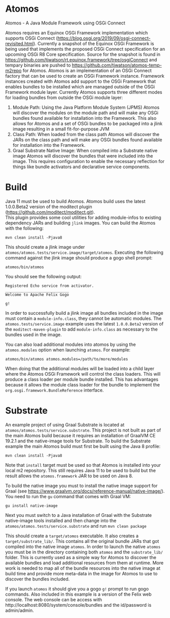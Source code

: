 # Atomos
Atomos - A Java Module Framework using OSGi Connect

Atomos requires an Equinox OSGi Framework implementation which supports OSGi Connect (https://blog.osgi.org/2019/09/osgi-connect-revisited.html).  Currently a snapshot of the Equinox OSGi Framework is being used that implements the proposed OSGi Connect specification for an upcoming OSGi R8 Core specification.  Source for the snapshot is found in https://github.com/tjwatson/rt.equinox.framework/tree/osgiConnect and tempary binaries are pushed to https://github.com/tjwatson/atomos-temp-m2repo for Atomos.
Atomos is an implementation of an OSGi Connect factory that can be used to create an OSGi Framework instance. Framework instances created
with Atomos add support to the OSGi Framework that enables bundles to be installed
which are managed outside of the OSGi Framework module layer.  Currently Atomos supports three different modes for
loading bundles from outside the OSGi module layer:

1. Module Path:  Using the Java Platform Module System (JPMS) Atomos will discover the 
modules on the module path and will make any OSGi bundles found available for installation into the Framework.  This also allows
for Atomos and a set of OSGi bundles to be packaged into a jlink image resulting in a small fit-for-purpose JVM
1. Class Path:  When loaded from the class path Atomos will discover the JARs on the class path
and will make any OSGi bundles found available for installation into the Framework.
1. Graal Substrate Native Image:  When compiled into a Substrate native image Atomos will discover the bundles that were
included into the image.  This requires configuration to enable the necessary reflection for things like bundle activators
and declarative service components.


# Build

Java 11 must be used to build Atomos.  Atomos build uses the latest 1.0.0.Beta2 version of the moditect plugin (https://github.com/moditect/moditect.git).  
This plugin provides some cool utilities for adding module-infos to existing dependency JARs and building `jlink` images.  You can build the Atomos with the following:

`mvn clean install -Pjava8`

This should create a jlink image under `atomos/atomos.tests/service.image/target/atomos`.  Executing the following command
against the jlink image should produce a gogo shell prompt:

`atomos/bin/atomos`

You should see the following output:

```
Registered Echo service from activator.
____________________________
Welcome to Apache Felix Gogo

g! 
```

In order to successfully build a jlink image all bundles included in the image must contain a `module-info.class`,
they cannot be automatic modules.
The `atomos.tests/service.image` example uses the latest `1.0.0.Beta2` version of the `moditect-maven-plugin` to
add `module-info.class` as necessary to the bundles used in the image.

You can also load additional modules into atomos by using the `atomos.modules` option when launching `atomos`.
For example:

```
atomos/bin/atomos atomos.modules=/path/to/more/modules
```
When doing that the additional modules will be loaded into a child layer where the Atomos OSGi Framework
will control the class loaders.  This will produce a class loader per module bundle installed.  This has
advantages because it allows the module class loader for the bundle to implement the
`org.osgi.framework.BundleReference` interface.

# Substrate

An example project of using Graal Substrate is located at `atomos/atomos.tests/service.substrate`.  This project is not built as part of the main
Atomos build because it requires an installation of GraalVM CE 19.2.1 and the native-image tools for Substrate.  To build the Substrate example the main
Atomos build must first be built using the Java 8 profile:

`mvn clean install -Pjava8`

Note that `install` target must be used so that Atomos is installed into your local m2 repository.  This still requires Java 11 to be used to 
build but the result allows the `atomos.framework` JAR to be used on Java 8.

To build the native image you must to install the native image support for Graal (see https://www.graalvm.org/docs/reference-manual/native-image/).  You need to 
run the `gu` command that comes with Graal VM: 

`gu install native-image`

Next you must switch to a Java installation of Graal with the Substrate native-image tools installed and then change into the `atomos/atomos.tests/service.substrate` and
run `mvn clean package`

This should create a `target/atomos` executable.  It also creates a `target/substrate_lib/`.  This contains all the original bundle JARs that
got compiled into the native image `atomos`.  In order to launch the native `atomos` you must be in the directory containing both `atomos`
and the `substrate_lib/` folder.  This is currently used as a simple way for Atomos to discover the available bundles and load additional
resources from them at runtime.  More work is needed to map all of the bundle resources into the native image at build time and provide more meta-data
in the image for Atomos to use to discover the bundles included.

If you launch `atomos` it should give you a gogo `g!` prompt to run gogo commands.  Also included in this example is a version of the Felix
web console.  The web console can be access with http://localhost:8080/system/console/bundles and the id/password is admin/admin.



